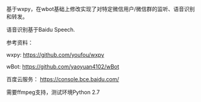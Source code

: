 基于wxpy，在wbot基础上修改实现了对特定微信用户/微信群的监听、语音识别和转发。

语音识别基于Baidu Speech.

参考资料：

wxpy: https://github.com/youfou/wxpy

wBot: https://github.com/yaoyuan4102/wBot

百度云服务： https://console.bce.baidu.com/


需要ffmpeg支持，测试环境Python 2.7

